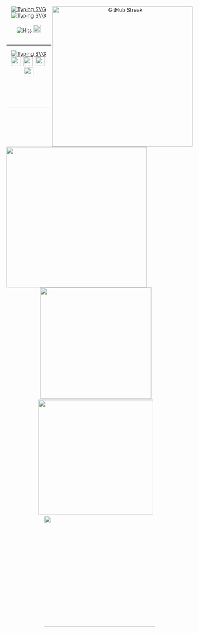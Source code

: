 <div align="center">
  <a href="https://git.io/streak-stats"><img align="right" width=380 src="https://streak-stats.demolab.com?user=ComaHub&theme=dark" alt="GitHub Streak" /></a>
  <a href="https://git.io/typing-svg"><img src="https://readme-typing-svg.demolab.com?font=Fira+Code&weight=700&size=50&duration=1&pause=1000&color=FFFFFF&center=true&vCenter=true&repeat=false&width=435&lines=COMA" alt="Typing SVG" /></a>
  <a href="https://git.io/typing-svg"><img src="https://readme-typing-svg.demolab.com?font=Fira+Code&pause=1000&color=FFFFFF&center=true&vCenter=true&width=435&lines=Per+Aspera+Ad+Astra." alt="Typing SVG" /></a>
  <br>
  <br>
  <div align="center">
    <a href="https://myhits.vercel.app"><img src="https://myhits.vercel.app/api/hit/https%3A%2F%2Fgithub.com%2FComaHub?color=blue&label=Hits&size=small" alt="Hits" /></a>
    <a href="mailto:comasocean@gmail.com"><img height=20 src="https://img.shields.io/badge/GMAIL-EA4335?style=for-the-badge&logo=gmail&logoColor=white"/></a>
  </div>
</div>
<br>
<hr>
<div align="center">
  <img align="left" width=380 src="https://github-readme-stats.vercel.app/api?username=ComaHub&show_icons=true&theme=dark&count_private=true" />
  <a href="https://git.io/typing-svg"><img src="https://readme-typing-svg.demolab.com?font=Fira+Code&weight=700&duration=1&pause=1000&color=FFFFFF&center=true&vCenter=true&repeat=false&width=435&lines=SKILL" alt="Typing SVG" /></a>
  <div align="center">
    <img height=25 src="https://img.shields.io/badge/html5-000000.svg?style=for-the-badge&logo=html5&logoColor=white" />&nbsp
    <img height=25 src="https://img.shields.io/badge/css3-000000.svg?style=for-the-badge&logo=css3&logoColor=white" />&nbsp
    <img height=25 src="https://img.shields.io/badge/javascript-000000.svg?style=for-the-badge&logo=javascript&logoColor=white" />&nbsp
    <img height=25 src="https://img.shields.io/badge/java-000000.svg?style=for-the-badge&logo=buyMeACoffee&logoColor=white" />
  </div>
</div>
<br>
<br>
<br>
<br>
<hr>
<div align="center">
  <img width=300 src="http://mazassumnida.wtf/api/v2/generate_badge?boj=livecode" /> &nbsp;&nbsp;&nbsp;&nbsp;
  <img width=310 src="https://github-readme-stats.vercel.app/api/top-langs/?username=ComaHub&layout=compact&theme=dark&count_private=true" /> &nbsp;&nbsp;&nbsp;&nbsp;
  <img width=300 src="http://mazandi.herokuapp.com/api?handle=livecode&theme=dark" />
</div>
